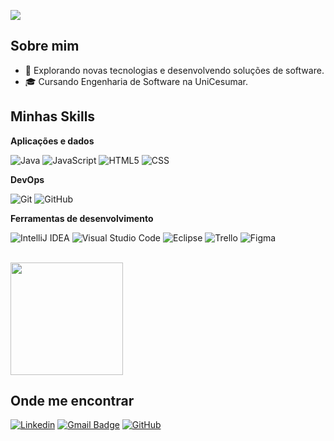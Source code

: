 ![](https://komarev.com/ghpvc/?username=kauankelvin7&color=006bed)

## Sobre mim

- 🤔 Explorando novas tecnologias e desenvolvendo soluções de software.
- 🎓 Cursando Engenharia de Software na UniCesumar.

## Minhas Skills

**Aplicações e dados**

![Java](https://img.shields.io/badge/-Java-333333?style=flat&logo=Java&logoColor=007396)
![JavaScript](https://img.shields.io/badge/-JavaScript-333333?style=flat&logo=javascript)
![HTML5](https://img.shields.io/badge/-HTML5-333333?style=flat&logo=HTML5)
![CSS](https://img.shields.io/badge/-CSS-333333?style=flat&logo=CSS3&logoColor=1572B6)

**DevOps**

![Git](https://img.shields.io/badge/-Git-333333?style=flat&logo=git)
![GitHub](https://img.shields.io/badge/-GitHub-333333?style=flat&logo=github)

**Ferramentas de desenvolvimento**

![IntelliJ IDEA](https://img.shields.io/badge/-Intellij-333333?style=flat&logo=intellij-idea&logoColor=00000)
![Visual Studio Code](https://img.shields.io/badge/-Visual%20Studio%20Code-333333?style=flat&logo=visual-studio-code&logoColor=007ACC)
![Eclipse](https://img.shields.io/badge/-Eclipse-333333?style=flat&logo=eclipse-ide&logoColor=2C2255)
![Trello](https://img.shields.io/badge/-Trello-333333?style=flat&logo=trello&logoColor=007ACC)
![Figma](https://img.shields.io/badge/-Figma-333333?style=flat&logo=figma&logoColor=007ACC)

<br/>

<a href="https://github.com/kauankelvin7" title="Perfil do Kauan">
  <img height="180em" src="https://github-readme-stats.vercel.app/api?username=kauankelvin7&theme=dracula&show_icons=true" />
</a>

## Onde me encontrar

[![Linkedin](https://img.shields.io/badge/-Kauan-Kelvin-blue?style=flat-square&logo=Linkedin&logoColor=white&link=https://www.linkedin.com/in/kauan-kelvin-9069602a5/
)](https://www.linkedin.com/in/kauan-kelvin-9069602a5/)
[![Gmail Badge](https://img.shields.io/badge/-kelvinkauan722@gmail.com-006bed?style=flat-square&logo=Gmail&logoColor=white&link=mailto:kelvinkauan722@gmail.com)](mailto:kelvinkauan722@gmail.com)
[![GitHub](https://img.shields.io/github/followers/kauankelvin7?label=follow&style=social)](https://github.com/kauankelvin7)
